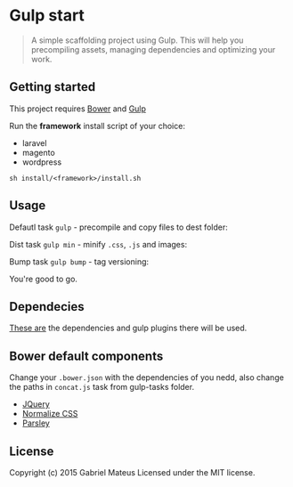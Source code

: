 # Gulp start
> A simple scaffolding project using Gulp. This will help you precompiling assets, managing dependencies and optimizing your work.

## Getting started
This project requires [Bower](http://bower.io/) and [Gulp](http://gulpjs.com/)

Run the **framework** install script of your choice:

+ laravel
+ magento
+ wordpress

`sh install/<framework>/install.sh`

## Usage

Defautl task `gulp` - precompile and copy files to dest folder: 

Dist task `gulp min` - minify `.css`, `.js` and images: 

Bump task `gulp bump` - tag versioning:  

You're good to go.

## Dependecies
[These are](https://bitbucket.org/gabrieldiv64/div64-skeleton/src/7bb8dde05cdc03fe60b89e7ff407306d329e06e7/DEPENDECIES.md?at=master) the dependencies and gulp plugins there will be used.

## Bower default components
Change your `.bower.json` with the dependencies of you nedd, also change the paths in `concat.js` task from gulp-tasks folder.

+ [JQuery](http://jquery.com/)
+ [Normalize CSS](http://necolas.github.io/normalize.css/)
+ [Parsley](http://parsleyjs.org/)

## License
Copyright (c) 2015 Gabriel Mateus Licensed under the MIT license.
